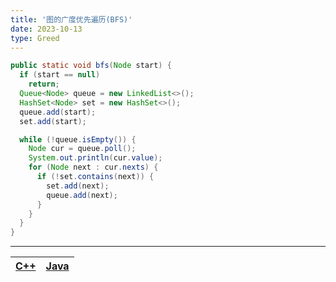 ```yaml
---
title: '图的广度优先遍历(BFS)'
date: 2023-10-13
type: Greed
---
```


```java
public static void bfs(Node start) {
  if (start == null)
    return;
  Queue<Node> queue = new LinkedList<>();
  HashSet<Node> set = new HashSet<>();
  queue.add(start);
  set.add(start);

  while (!queue.isEmpty()) {
    Node cur = queue.poll();
    System.out.println(cur.value);
    for (Node next : cur.nexts) {
      if (!set.contains(next)) {
        set.add(next);
        queue.add(next);
      }
    }
  }
}
```

<hr/>

| [C++ ](https://github.com/ZhengKe996/DS/blob/main/src/graph/BFS.cpp) | [Java ](https://github.com/ZhengKe996/DS/blob/main/src/graph/BFS.cpp) |
| :------------------------------------------------------------------: | :-------------------------------------------------------------------: |
